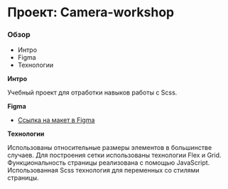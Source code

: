 # Проект: Camera-workshop

### Обзор
* Интро
* Figma
* Технологии

**Интро**

Учебный проект для отработки навыков работы с Scss.

**Figma**

* [Ссылка на макет в Figma](https://www.figma.com/file/G3UWFlQmNtNs67751YiDH2/Month-of-Landings?node-id=2%3A1874)

**Технологии**

Использованы относительные размеры элементов в большинстве случаев.
Для построения сетки использованы технологии Flex и Grid.
Функциональность страницы реализована с помощью JavaScript.
Использованная Scss технология для переменных со стилями страницы.
